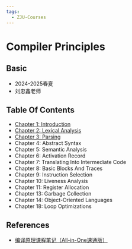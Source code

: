 ```yaml
---
tags:
  - ZJU-Courses
---
```


# Compiler Principles

## Basic

- 2024-2025春夏
- 刘忠鑫老师

## Table Of Contents

- [Chapter 1: Introduction](Chapter1/Chapter1.md)
- [Chapter 2: Lexical Analysis](Chapter2/Chapter2.md)
- [Chapter 3: Parsing](Chapter3/Chapter3.md)
- Chapter 4: Abstract Syntax
- Chapter 5: Semantic Analysis
- Chapter 6: Activation Record
- Chapter 7: Translating Into Intermediate Code
- Chapter 8: Basic Blocks And Traces
- Chapter 9: Instruction Selection
- Chapter 10: Liveness Analysis
- Chapter 11: Register Allocation
- Chapter 13: Garbage Collection
- Chapter 14: Object-Oriented Languages
- Chapter 18: Loop Optimizations

## References

- [编译原理课程笔记（All-in-One速通版）](https://cubicy.icu/compiler-construction-principles/)
